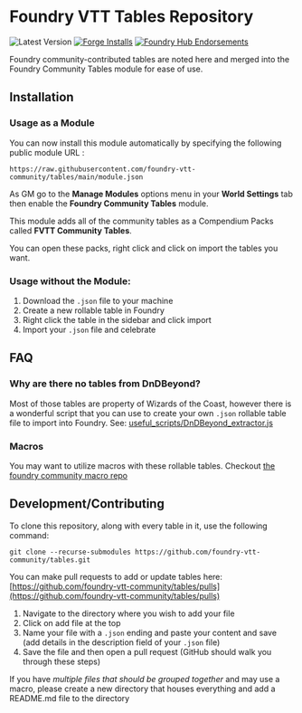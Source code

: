 # Foundry VTT Tables Repository

![Latest Version](https://img.shields.io/badge/dynamic/json.svg?url=https%3A%2F%2Fraw.githubusercontent.com%2Ffoundry-vtt-community%2Ftables%2Fmaster%2Fmodule.json&label=Latest%20Release&prefix=v&query=$.version&colorB=red&style=for-the-badge)
[![Forge Installs](https://img.shields.io/badge/dynamic/json?label=Forge%20Installs&query=package.installs&suffix=%25&url=https%3A%2F%2Fforge-vtt.com%2Fapi%2Fbazaar%2Fpackage%2Ffoundry_community_tables&colorB=006400&style=for-the-badge)](https://forge-vtt.com/bazaar#package=foundry_community_tables) 
[![Foundry Hub Endorsements](https://img.shields.io/endpoint?logoColor=white&url=https%3A%2F%2Fwww.foundryvtt-hub.com%2Fwp-json%2Fhubapi%2Fv1%2Fpackage%2Ffoundry_community_tables%2Fshield%2Fendorsements&style=for-the-badge)](https://www.foundryvtt-hub.com/package/foundry_community_tables/)

Foundry community-contributed tables are noted here and merged into the Foundry Community Tables module for ease of use.

## Installation

### Usage as a Module

You can now install this module automatically by specifying the following public module URL : 

`https://raw.githubusercontent.com/foundry-vtt-community/tables/main/module.json`

As GM go to the **Manage Modules** options menu in your **World Settings** tab then enable the **Foundry Community Tables** module.

This module adds all of the community tables as a Compendium Packs called **FVTT Community Tables**.

You can open these packs, right click and click on import the tables you want.

### Usage without the Module:
1. Download the `.json` file to your machine
2. Create a new rollable table in Foundry
3. Right click the table in the sidebar and click import
4. Import your `.json` file and celebrate

## FAQ

### Why are there no tables from DnDBeyond?
Most of those tables are property of Wizards of the Coast, however there is a wonderful script that you can use to create your own `.json` rollable table file to import into Foundry. See: [useful_scripts/DnDBeyond_extractor.js](useful_scripts/DnDBeyond_extractor.js)

### Macros
You may want to utilize macros with these rollable tables. Checkout [the foundry community macro repo](https://github.com/foundry-vtt-community/macros)

## Development/Contributing
To clone this repository, along with every table in it, use the following command:

```
git clone --recurse-submodules https://github.com/foundry-vtt-community/tables.git
```

You can make pull requests to add or update tables here: [https://github.com/foundry-vtt-community/tables/pulls](https://github.com/foundry-vtt-community/tables/pulls)

1. Navigate to the directory where you wish to add your file
2. Click on add file at the top
3. Name your file with a `.json` ending and paste your content and save (add details in the description field of your `.json` file)
4. Save the file and then open a pull request (GitHub should walk you through these steps)

If you have *multiple files that should be grouped together* and may use a macro, please create a new directory that houses everything and add a README.md file to the directory

